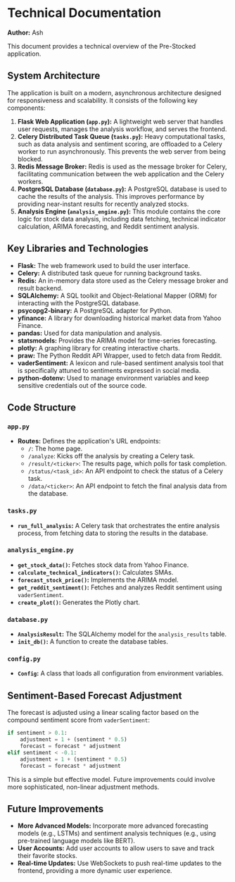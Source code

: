 
# Technical Documentation

**Author:** Ash

This document provides a technical overview of the Pre-Stocked application.

## System Architecture

The application is built on a modern, asynchronous architecture designed for responsiveness and scalability. It consists of the following key components:

1.  **Flask Web Application (`app.py`):** A lightweight web server that handles user requests, manages the analysis workflow, and serves the frontend.
2.  **Celery Distributed Task Queue (`tasks.py`):** Heavy computational tasks, such as data analysis and sentiment scoring, are offloaded to a Celery worker to run asynchronously. This prevents the web server from being blocked.
3.  **Redis Message Broker:** Redis is used as the message broker for Celery, facilitating communication between the web application and the Celery workers.
4.  **PostgreSQL Database (`database.py`):** A PostgreSQL database is used to cache the results of the analysis. This improves performance by providing near-instant results for recently analyzed stocks.
5.  **Analysis Engine (`analysis_engine.py`):** This module contains the core logic for stock data analysis, including data fetching, technical indicator calculation, ARIMA forecasting, and Reddit sentiment analysis.

## Key Libraries and Technologies

*   **Flask:** The web framework used to build the user interface.
*   **Celery:** A distributed task queue for running background tasks.
*   **Redis:** An in-memory data store used as the Celery message broker and result backend.
*   **SQLAlchemy:** A SQL toolkit and Object-Relational Mapper (ORM) for interacting with the PostgreSQL database.
*   **psycopg2-binary:** A PostgreSQL adapter for Python.
*   **yfinance:** A library for downloading historical market data from Yahoo Finance.
*   **pandas:** Used for data manipulation and analysis.
*   **statsmodels:** Provides the ARIMA model for time-series forecasting.
*   **plotly:** A graphing library for creating interactive charts.
*   **praw:** The Python Reddit API Wrapper, used to fetch data from Reddit.
*   **vaderSentiment:** A lexicon and rule-based sentiment analysis tool that is specifically attuned to sentiments expressed in social media.
*   **python-dotenv:** Used to manage environment variables and keep sensitive credentials out of the source code.

## Code Structure

### `app.py`

*   **Routes:** Defines the application's URL endpoints:
    *   `/`: The home page.
    *   `/analyze`: Kicks off the analysis by creating a Celery task.
    *   `/result/<ticker>`: The results page, which polls for task completion.
    *   `/status/<task_id>`: An API endpoint to check the status of a Celery task.
    *   `/data/<ticker>`: An API endpoint to fetch the final analysis data from the database.

### `tasks.py`

*   **`run_full_analysis`:** A Celery task that orchestrates the entire analysis process, from fetching data to storing the results in the database.

### `analysis_engine.py`

*   **`get_stock_data()`:** Fetches stock data from Yahoo Finance.
*   **`calculate_technical_indicators()`:** Calculates SMAs.
*   **`forecast_stock_price()`:** Implements the ARIMA model.
*   **`get_reddit_sentiment()`:** Fetches and analyzes Reddit sentiment using `vaderSentiment`.
*   **`create_plot()`:** Generates the Plotly chart.

### `database.py`

*   **`AnalysisResult`:** The SQLAlchemy model for the `analysis_results` table.
*   **`init_db()`:** A function to create the database tables.

### `config.py`

*   **`Config`:** A class that loads all configuration from environment variables.

## Sentiment-Based Forecast Adjustment

The forecast is adjusted using a linear scaling factor based on the compound sentiment score from `vaderSentiment`:

```python
if sentiment > 0.1:
    adjustment = 1 + (sentiment * 0.5)
    forecast = forecast * adjustment
elif sentiment < -0.1:
    adjustment = 1 + (sentiment * 0.5)
    forecast = forecast * adjustment
```

This is a simple but effective model. Future improvements could involve more sophisticated, non-linear adjustment methods.

## Future Improvements

*   **More Advanced Models:** Incorporate more advanced forecasting models (e.g., LSTMs) and sentiment analysis techniques (e.g., using pre-trained language models like BERT).
*   **User Accounts:** Add user accounts to allow users to save and track their favorite stocks.
*   **Real-time Updates:** Use WebSockets to push real-time updates to the frontend, providing a more dynamic user experience.
